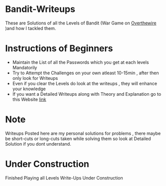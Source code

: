 # Bandit-Writeups
These are Solutions of all the Levels of Bandit (War Game on [Overthewire](https://overthewire.org/wargames/bandit/) )and how I tackled them.

# Instructions of Beginners 
- Maintain the List of all the Passwords which you get at each levels Mandatorily
- Try to Attempt the Challenges on your own atleast 10-15min , after then only look for Writeups
- Even if you clear the Levels do look at the writeups , they will enhance your knowledge
- If you want a Detailed Writeups along with Theory and Explanation go to this Website [link](https://mayadevbe.me/posts/overthewire/bandit/)

# Note 
Writeups Posted here are my personal solutions for problems , there maybe be short-cuts or long-cuts taken while solving them so look at Detailed Solution if you dont understand.

# Under Construction

Finished Playing all Levels Write-Ups Under Construction
